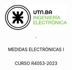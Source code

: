 <div style="display: flex; flex-direction: column; align-items: center;">
  <img src="logo-utn-frba-electronica.svg" alt="Logo UTN FRBA" width="200" height="80" style="margin: 10px auto;">
  <hr style="border: ridge #0EEA0B 1px;">
  <p style="font-weight: courier,arial,helvética; text-align: center;"><font color='black'>MEDIDAS ELECTRÓNICAS I</font></p>
  <p style="font-weight: courier,arial,helvética; text-align: center;"><font color='black'>CURSO R4053-2023</font></p>
</div>